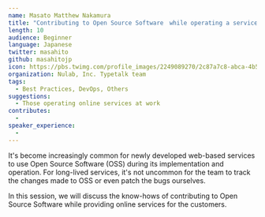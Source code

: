 ```yaml
---
name: Masato Matthew Nakamura
title: "Contributing to Open Source Software　while operating a service"
length: 10
audience: Beginner
language: Japanese
twitter: masahito
github: masahitojp
icon: https://pbs.twimg.com/profile_images/2249089270/2c87a7c8-abca-4b5e-8a0d-55250f1495b1_400x400.png
organization: Nulab, Inc. Typetalk team
tags:
  - Best Practices, DevOps, Others
suggestions:
  - Those operating online services at work
contributes:
  - 
speaker_experience:
  - 
---
```

It's become increasingly common for newly developed web-based services to use Open Source Software (OSS) during its implementation and operation. For long-lived services, it's not uncommon for the team to track the changes made to OSS or even patch the bugs ourselves.

In this session, we will discuss the know-hows of contributing to Open Source Software while providing online services for the customers.

